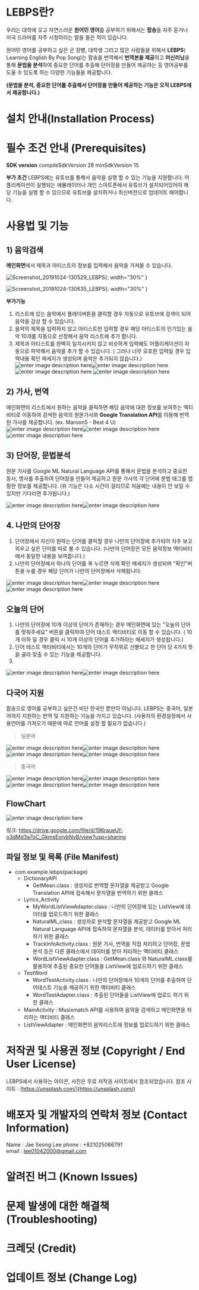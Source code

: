 # LEBPS란?

우리는 대학에 오고 자연스러운 **원어민 영어**를 공부하기 위해서는 **팝송**을 자주 듣거나 미국 드라마를 자주 시청하라는 말을 들은 적이 있습니다.

원어민 영어를 공부하고 싶은 군 장병, 대학생 그리고 많은 사람들을 위해서 **LEBPS**( Learning English By Pop Song)는 팝송을 번역해서  **번역본을 제공**하고  **머신러닝**을 통해 **문법을 분석**하여 중요한 단어를 추출해 단어장을 만들어 제공하는 등 영어공부를 도울 수 있도록 하는 다양한 기능들을 제공합니다.

**(문법을 분석, 중요한 단어를 추출해서 단어장을 만들어 제공하는 기능은 오직 LEBPS에서 제공합니다.)**

# 설치 안내(Installation Process)

# 필수 조건 안내 (Prerequisites)
**SDK version**
compileSdkVersion 28
minSdkVersion 15

**부가 조건** 
LEBPS에는 유튜브를 통해서 음악을 실행 할 수 있는 기능을 지원합니다.
어플리케이션이 실행되는 에뮬레이터나 개인 스마트폰에서 유튜브가 설치되어있어야 해당 기능을 실행 할 수 있으므로 유튜브를 설치하거나 최신버전으로 업데이트 해야합니다.

# 사용법 및 기능

## 1) 음악검색

**메인화면**에서 제목과 아티스트의 정보를 입력해서 음악을 가져올 수 있습니다.

![Screenshot_20191024-130529_LEBPS](https://user-images.githubusercontent.com/30094719/104302935-c3ed2800-550c-11eb-9a93-70688ffd6133.jpg){: width="30%" }

![Screenshot_20191024-130635_LEBPS](https://user-images.githubusercontent.com/30094719/104302998-d6fff800-550c-11eb-8b7b-901aaa8a6f7b.jpg){: width="30%" }

**부가기능**

1. 리스트에 있는 음악에서 플레이버튼을 클릭할 경우 자동으로 유튜브에 검색이 되어 음악을 감상 할 수 있습니다.
2. 음악의 제목을 입력하지 않고 아티스트만 입력할 경우 해당 아티스트의 인기있는 음악 10개를 자동으로 선정해서 음악 리스트에 추가 합니다.
3. 제목과 아티스트를 완벽히 일치시키지 않고 비슷하게 입력해도 어플리케이션이 자동으로 파악해서 음악을 추가 할 수 있습니다. 
( 그러나 너무 모호한 입력일 경우 입력내용 확인 매세지가 생성되며 음악은 추가되지 않습니다.)
![enter image description here](https://lh3.googleusercontent.com/H_1Z57eLP0DmhIeRYihGI44jiZGWObhAPuYt_xVfS0Px1azoo8IoLSJ7Y3Oh7fvnoFEgZtLQRxRd)![enter image description here](https://lh3.googleusercontent.com/Y9SwXIhaA6ES9rBfEsoFgEPz-GmHLnH7JMdPV3AA3YxXCMTzqofhml_HeXVQJy5HeiMD7KtN0LG_) ![enter image description here](https://lh3.googleusercontent.com/cS7I_lRxXsFsMwGF9DiNkHYX7HdS9fhseOK6L3Wc7jaGhuoX4YTysGEAS68xJApH3j3n0s6VC8OS) ![enter image description here](https://lh3.googleusercontent.com/4kEhP7-iYPfv9Uji5aC92yhlsXeHYflwi_jA4hL6Q7DZxTWEtQX2q3b8rjB5uKBzjX6gdeEHgVbH)

## 2) 가사, 번역

메인화면의 리스트에서 원하는 음악을 클릭하면 해당 음악에 대한 정보를 보여주는 액티비티로 이동하여 검색한 음악의 원문가사와 **Google Translation API**를 이용해 번역된 가사를 제공합니다. (ex. Maroon5 - Best 4 U)
![enter image description here](https://lh3.googleusercontent.com/XPWMBvcM_RabfYknam87iAIocJvKHfZ9Uu7KGGBT3XcejHX1na2j0oM6bwUuGl6cfdlkHKkrIdlI)![enter image description here](https://lh3.googleusercontent.com/4BmZ_dHcBSPJhsvBuz68lPdb4gSwHYNCSCQVyjDyjoyLk5kr26s-BFpWVu1udz-MPpaB2vsq47IN)![enter image description here](https://lh3.googleusercontent.com/PVRTLHKzQwfTkwT-OPUIRDu7alohHm2DWcfKif0UwzvtcgfoXZ_cWuG93s-LUhJPVuUr_f1q797V)

## 3) 단어장, 문법분석 
원문 가사를 Google ML Natural Language API를 통해서 문법을 분석하고 중요한 동사, 명사를 추출하여 단어장을 만들어 제공하고 원문 가사의 각 단어에 문법 태그를 맵핑한 정보를 제공합니다.
(위 기능은 다소 시간이 걸리므로 처음에는 내용이 안 보일 수 있지만 기다리면 추가됩니다.)


![enter image description here](https://lh3.googleusercontent.com/NaBlvTZO3GbU4JKiyxr7BvZJX_hr4vO7NX0fzYgPXV0CrqmhxG1PuTjBnChJKF1ZC0A5-8dsmGOc)![enter image description here](https://lh3.googleusercontent.com/_SS4mSNxNwZzXLoCpThNvNYV4oVghr7vknC1UEtQ3lTxVDGGus_QrT7GZuJUkXL5lHg2LHCmgozN)

## 4. 나만의 단어장
1. 단어장에서 자신이 원하는 단어를 클릭할 경우 나만의 단어장에 추가되어 자주 보고 외우고 싶은 단어를 따로 볼 수 있습니다.
(나만의 단어장은 모든 음악정보 액티비티에서 동일한 내용을 보여줍니다.)
2. 나만의 단어장에서 하나의 단어를 꾹 누르면 삭제 확인 메세지가 생성되며 "확인"버튼을 누를 경우 해당 단어가 나만의 단어장에서 삭제됩니다.

![enter image description here](https://lh3.googleusercontent.com/jvJom9sWHmb2PfRds_97Uh5_FLI-UvQROoMmIfhiv-BbUNKkYwuhSUju3DYJKH1-A8l_h0PfQX5q)![enter image description here](https://lh3.googleusercontent.com/Ev50hyTFLmLRru3r5rBRbl5HgAwsczQF4HP-CODwKcEJdeWVr_6HsCFfGXZ5IJoQMhW-xYACMhWn)![enter image description here](https://lh3.googleusercontent.com/q6aeaHyTj_ZilG1fdKwWammA0mf-wjnQcvGvDJprtyox1k-E0yujLYrJD4W_Ga3gDQqxOo3c9jft)

## 오늘의 단어
1. 나만의 단어장에 10개 이상의 단어가 존재하는 경우 메인화면에 있는 "오늘의 단어를 맞춰주세요" 버튼을 클릭하여 단어 테스트 액티비티로 이동 할 수 있습니다. ( 10개 이하 일 경우 클릭 시 10개 이상의 단어를 추가하라는 매세지가 생성됩니다.)
2. 단어 테스트 액티비티에서는 10개의 단어가 무작위로 선별되고 한 단어 당 4가지 뜻을 골라 맞출 수 있는 기능을 제공합니다.
3. 
![enter image description here](https://lh3.googleusercontent.com/xn4vWMHbw1Pf9-owfvtmHNLh3iy1esz05l5H2DjRd-pPsOJai1PzzLKNRRzqhx8gqd42ElWMd-tf)![enter image description here](https://lh3.googleusercontent.com/G2JkmBDFYIvBG613f56ue0LSWeKhBY8U4MU0Uy9UHnAmVjvldwdZV_Yuj3CdY4AZBp1uBp4aW3A2)

## 다국어 지원
팝송으로 영어를 공부하고 싶은건 비단 한국인 뿐만이 아닙니다. LEBPS는 중국어, 일본어까지 지원하는 번역 및 지원하는 기능을 가지고 있습니다.
(사용자의 환경설정에서 사용언어를 가져오기 때문에 따로 언어를 설정 할 필요가 없습니다.)

> 일본어
> 
![enter image description here](https://lh3.googleusercontent.com/T3-x1_QuKt1dtSm5ARwt4KiSElEEd_ukZ2lMmfQMVkHjkt5lPIWLJ0qiALZ9o0BWLv-dTXkcZA6Q)![enter image description here](https://lh3.googleusercontent.com/apZ-Wa_NxM1Pd9nFvi106HG3YBKaG1abGdn5cKnha56VB9jHiKZgCblOYfdUXWD9o7vhjL6a-Z0D)![enter image description here](https://lh3.googleusercontent.com/qmt3e7JHXv4n-i_JpCFGFUeL6gJ1xxNMXXfSskFXK5RSK6g0iIa2WnQ29WQsY4LSmWdzJ7paL-HY)![enter image description here](https://lh3.googleusercontent.com/WRsy43aQCxYP68Re645K7JLnEpObeyVViv4_nIT2rWuXc-Lqf5aFkxwE84FhcuXJpf-V180ka7Yd)

> 중국어
> 
![enter image description here](https://lh3.googleusercontent.com/28rf0PF8QEniGD0gSuuX4RIGfPTT40G0ZGWRPGaAJiKPGWMf6j6QuCwCEFPQssuS68mYhNnAK_-7)![enter image description here](https://lh3.googleusercontent.com/FY--GCCa6YY7sMF-1ec2SNq3Oj_h5C5E0XB-8MfKFGMjciKFukbgYaSVDNdCdMZ8_5frjsTTT6f2)![enter image description here](https://lh3.googleusercontent.com/ij1XC9WmABbjLGgJ_EqpnhpOZLlKeDLP75p7T85z3zY4yEEnWJslBIfo11i_DtnsTZ-EgdZnP8V4)![enter image description here](https://lh3.googleusercontent.com/IRvqP6Uy3iHAp6akoRW9g0IiN-ZiLAgcLtizSL51Ji40qxYXxRAUe45sJfWr7kcLKVdYYlDcR3hZ)
## FlowChart

![enter image description here](https://lh3.googleusercontent.com/F1QjEKTZar3FJl8rujvFkhBjAXUwN140pF-AuWWRFbaPubHLFkrvM0Jf7_jkykM7YRDhtSj8ZMQL)

링크: https://drive.google.com/file/d/196raueUf-o3dMd3a7oC_GkmsEoiybNvB/view?usp=sharing
## 파일 정보 및 목록 (File Manifest)

 - com.example.lebps(package)
	 - DictionaryAPI
		 - GetMean.class : 생성자로 번역할 문자열을 제공받고 Google Translation API에 접속해서 문자열을 번역하기 위한 클래스
	 - Lyrics_Activity
		 - MyWordListViewAdapter.class : 나만의 단어장에 있는 ListView에 데이터를 업로드하기 위한 클래스
		 - NaturalML,class : 생성자로 분석할 문자열을 제공받고 Google ML Natural Language API에 접속하여 문자열을 분석, 데이터를 받아서 처리하기 위한 클래스
		 - TrackInfoActivity.class :  원문 가사, 번역을 직접 처리하고 단어장, 문법 분석 등은 다른 클래스에서 데이터를 받아 처리하는 액티비티 클래스
		 - WordListViewAdapter.class : GetMean.class 와 NaturalML.class를 활용하여 추출된 중요한 단어들을 ListView에 업로드하기 위한 클래스
	 - TestWord
		 - WordTestActivity.class : 나만의 단어장에서 10개의 단어를 추출하여 단어테스트 기능을 제공하기 위한 액티비티 클래스
		 - WordTestAdapter.class : 추출된 단어들을 ListView에 업로드 하기 위한 클래스
	 - MainActivity : Musixmatch API를 사용하여 음악을 검색하고 메인화면을 처리하는 액티비티 클래스
	 - ListViewAdapter : 메인화면의 음악리스트에 정보를 업로드하기 위한 클래스

# 저작권 및 사용권 정보 (Copyright / End User License)

LEBPS에서 사용하는 아이콘, 사진은 무료 저작권 사이트에서 참조되었습니다.
참조 사이트 : [https://unsplash.com/](https://unsplash.com/)

# 배포자 및 개발자의 연락처 정보 (Contact Information)

Name : Jae Seong Lee
phone :  +821025066791	
email :  lee01042000@gmail.com

# 알려진 버그 (Known Issues)

# 문제 발생에 대한 해결책 (Troubleshooting)

# 크레딧 (Credit)

# 업데이트 정보 (Change Log)
